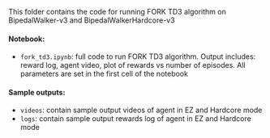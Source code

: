 This folder contains the code for running FORK TD3 algorithm on BipedalWalker-v3 and BipedalWalkerHardcore-v3

#### Notebook:
- `fork_td3.ipynb`: full code to run FORK TD3 algorithm. Output includes: reward log, agent video, plot of rewards vs number of episodes. All parameters are set in the first cell of the notebook

#### Sample outputs:
- `videos`: contain sample output videos of agent in EZ and Hardcore mode
- `logs`: contain sample output rewards log of agent in EZ and Hardcore mode